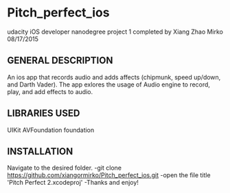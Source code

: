 # Pitch_perfect_ios

udacity iOS developer nanodegree project 1 completed by Xiang Zhao Mirko
08/17/2015

GENERAL DESCRIPTION
-------------------
An ios app that records audio and adds affects (chipmunk, speed up/down, and Darth Vader).
The app exlores the usage of Audio engine to record, play, and add effects to audio.

LIBRARIES USED
-------------------
UIKit
AVFoundation
foundation

INSTALLATION
-------------------
Navigate to the desired folder.
-git clone https://github.com/xiangormirko/Pitch_perfect_ios.git 
-open the file title 'Pitch Perfect 2.xcodeproj'
-Thanks and enjoy!
